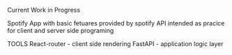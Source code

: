 Current Work in Progress

Spotify App with basic fetuares provided by spotify API 
intended as pracice for client and server side programing 


TOOLS
    React-router - client side rendering
    FastAPI - application logic layer